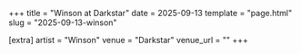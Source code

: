 +++
title = "Winson at Darkstar"
date = 2025-09-13
template = "page.html"
slug = "2025-09-13-winson"

[extra]
artist = "Winson"
venue = "Darkstar"
venue_url = ""
+++
